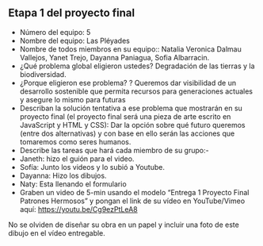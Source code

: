 ## Etapa 1 del proyecto final

- Número del equipo: 5
- Nombre del equipo: Las Pléyades
- Nombre de todos miembros en su equipo:: Natalia Veronica Dalmau Vallejos, Yanet Trejo, Dayanna Paniagua, Sofia Albarracin.
- ¿Qué problema global eligieron ustedes? Degradación de las tierras y la biodiversidad.
- ¿Porque eligieron ese problema? ? Queremos dar visibilidad de un desarrollo sostenible que permita recursos para generaciones actuales y asegure lo mismo para futuras
- Describan la solución tentativa a ese problema que mostrarán en su proyecto final (el proyecto final será una pieza de arte escrito en JavaScript y HTML y CSS): Dar la opción  sobre qué futuro queremos (entre dos alternativas) y con base en ello serán las acciones que tomaremos como seres humanos.
- Describe las tareas que hará cada miembro de su grupo:-
- Janeth: hizo el guión para el video.
- Sofía: Junto los videos y lo subió a Youtube.
- Dayanna: Hizo los dibujos. 
- Naty: Esta llenando el formulario
- Graben un video de 5-min usando el modelo “Entrega 1 Proyecto Final Patrones Hermosos” y pongan el link de su vídeo en YouTube/Vimeo aquí: https://youtu.be/Cg9ezPtLeA8

No se olviden de diseñar su obra en un papel y incluir una foto de este dibujo en el vídeo entregable.
